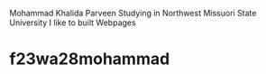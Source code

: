 Mohammad Khalida Parveen
Studying in Northwest Missuori State University
I like to built Webpages
# f23wa28mohammad
